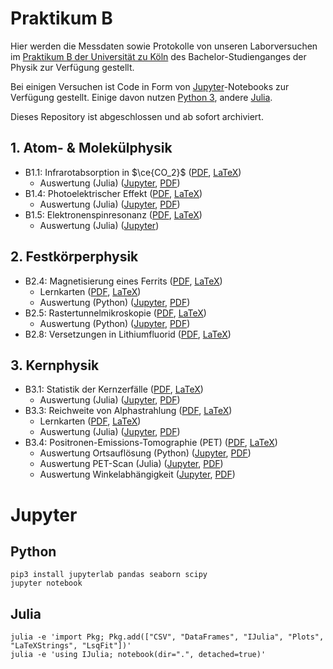 # Praktikum B
Hier werden die Messdaten sowie Protokolle von unseren Laborversuchen im [Praktikum B der Universität zu Köln](https://physik.uni-koeln.de/index.php?id=617) des Bachelor-Studienganges der Physik zur Verfügung gestellt.

Bei einigen Versuchen ist Code in Form von [Jupyter](https://jupyter.org)-Notebooks zur Verfügung gestellt. Einige davon nutzen [Python 3](https://www.python.org), andere [Julia](https://julialang.org).

Dieses Repository ist abgeschlossen und ab sofort archiviert.

## 1. Atom- & Molekülphysik
* B1.1: Infrarotabsorption in $\ce{CO_2}$ ([PDF](./B1.1/B1.1.pdf), [LaTeX](./B1.1/B1.1.tex))
	* Auswertung (Julia) ([Jupyter](./B1.1/data/Auswertung.ipynb), [PDF](./B1.1/data/Auswertung.pdf))
* B1.4: Photoelektrischer Effekt ([PDF](./B1.4/B1.4.pdf), [LaTeX](./B1.4/B1.4.tex))
	* Auswertung (Julia) ([Jupyter](./B1.4/data/Auswertung.ipynb), [PDF](./B1.4/data/Auswertung.pdf))
* B1.5: Elektronenspinresonanz ([PDF](./B1.5/B1.5.pdf), [LaTeX](./B1.5/B1.5.tex))
    * Auswertung (Julia) ([Jupyter](./B1.5/Auswertung.ipynb))

## 2. Festkörperphysik
* B2.4: Magnetisierung eines Ferrits ([PDF](./B2.4/B2.4.pdf), [LaTeX](./B2.4/B2.4.tex))
	* Lernkarten ([PDF](./B2.4/B2.4_Lernkarten.pdf), [LaTeX](./B2.4/B2.4_Lernkarten.tex))
	* Auswertung (Python) ([Jupyter](./B2.4/data/Auswertung.ipynb), [PDF](./B2.4/data/Auswertung.pdf))
* B2.5: Rastertunnelmikroskopie ([PDF](./B2.5/B2.5.pdf), [LaTeX](./B2.5/B2.5.tex))
	* Auswertung (Python) ([Jupyter](./B2.5/data/Austrittsarbeit/Auswertung.ipynb), [PDF](./B2.5/data/Austrittsarbeit/Auswertung.pdf))
* B2.8: Versetzungen in Lithiumfluorid ([PDF](./B2.8/B2.8.pdf), [LaTeX](./B2.8/B2.8.tex))

## 3. Kernphysik
* B3.1: Statistik der Kernzerfälle ([PDF](./B3.1/B3.1.pdf), [LaTeX](./B3.1/B3.1.tex))
	* Auswertung (Julia) ([Jupyter](./B3.1/data/Auswertung.ipynb), [PDF](./B3.1/data/Auswertung.pdf))
* B3.3: Reichweite von Alphastrahlung ([PDF](./B3.3/B3.3.pdf), [LaTeX](./B3.3/B3.3.tex))
	* Lernkarten ([PDF](./B3.3/B3.3_Lernkarten.pdf), [LaTeX](./B3.3/B3.3_Lernkarten.tex))
	* Auswertung (Julia) ([Jupyter](./B3.3/data/Auswertung.ipynb), [PDF](./B3.3/data/Auswertung.pdf))
* B3.4: Positronen-Emissions-Tomographie (PET) ([PDF](./B3.4/B3.4.pdf), [LaTeX](./B3.4/B3.4.tex))
    * Auswertung Ortsauflösung (Python) ([Jupyter](./B3.4/data/Ortsaufloesung.ipynb), [PDF](./B3.4/data/Ortsaufloesung.pdf))
    * Auswertung PET-Scan (Julia) ([Jupyter](./B3.4/data/Schatztruhe.ipynb), [PDF](./B3.4/data/Schatztruhe.pdf))
    * Auswertung Winkelabhängigkeit ([Jupyter](./B3.4/data/Winkelabhängigkeit.ipynb), [PDF](./B3.4/data/Winkelabhängigkeit.pdf))

# Jupyter
## Python

```shell
pip3 install jupyterlab pandas seaborn scipy
jupyter notebook
```

## Julia
```shell
julia -e 'import Pkg; Pkg.add(["CSV", "DataFrames", "IJulia", "Plots", "LaTeXStrings", "LsqFit"])'
julia -e 'using IJulia; notebook(dir=".", detached=true)'
```
